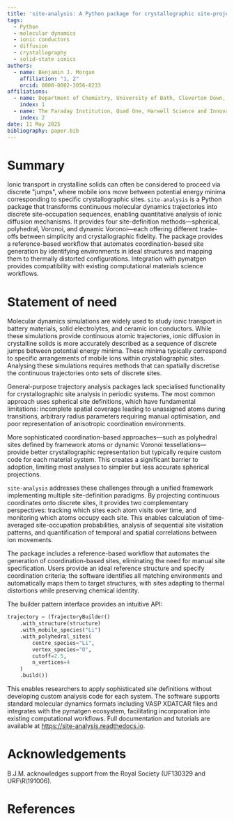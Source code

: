 ```yaml
---
title: 'site-analysis: A Python package for crystallographic site-projection analysis of molecular dynamics trajectories'
tags:
  - Python
  - molecular dynamics
  - ionic conductors
  - diffusion
  - crystallography
  - solid-state ionics
authors:
  - name: Benjamin J. Morgan
    affiliation: "1, 2"
    orcid: 0000-0002-3056-8233
affiliations:
  - name: Department of Chemistry, University of Bath, Claverton Down, Bath, BA2 7AY, United Kingdom
    index: 1
  - name: The Faraday Institution, Quad One, Harwell Science and Innovation Campus, Didcot, OX11 0RA, United Kingdom
    index: 2
date: 11 May 2025
bibliography: paper.bib
---
```


# Summary

Ionic transport in crystalline solids can often be considered to proceed via discrete "jumps", where mobile ions move between potential energy minima corresponding to specific crystallographic sites. `site-analysis` is a Python package that transforms continuous molecular dynamics trajectories into discrete site-occupation sequences, enabling quantitative analysis of ionic diffusion mechanisms. It provides four site-definition methods—spherical, polyhedral, Voronoi, and dynamic Voronoi—each offering different trade-offs between simplicity and crystallographic fidelity. The package provides a reference-based workflow that automates coordination-based site generation by identifying environments in ideal structures and mapping them to thermally distorted configurations. Integration with pymatgen provides compatibility with existing computational materials science workflows.

# Statement of need

Molecular dynamics simulations are widely used to study ionic transport in battery materials, solid electrolytes, and ceramic ion conductors. While these simulations provide continuous atomic trajectories, ionic diffusion in crystalline solids is more accurately described as a sequence of discrete jumps between potential energy minima. These minima typically correspond to specific arrangements of mobile ions within crystallographic sites. Analysing these simulations requires methods that can spatially discretise the continuous trajectories onto sets of discrete sites.

General-purpose trajectory analysis packages lack specialised functionality for crystallographic site analysis in periodic systems. The most common approach uses spherical site definitions, which have fundamental limitations: incomplete spatial coverage leading to unassigned atoms during transitions, arbitrary radius parameters requiring manual optimisation, and poor representation of anisotropic coordination environments.

More sophisticated coordination-based approaches—such as polyhedral sites defined by framework atoms or dynamic Voronoi tessellations—provide better crystallographic representation but typically require custom code for each material system. This creates a significant barrier to adoption, limiting most analyses to simpler but less accurate spherical projections.

`site-analysis` addresses these challenges through a unified framework implementing multiple site-definition paradigms. By projecting continuous coordinates onto discrete sites, it provides two complementary perspectives: tracking which sites each atom visits over time, and monitoring which atoms occupy each site. This enables calculation of time-averaged site-occupation probabilities, analysis of sequential site visitation patterns, and quantification of temporal and spatial correlations between ion movements.

The package includes a reference-based workflow that automates the generation of coordination-based sites, eliminating the need for manual site specification. Users provide an ideal reference structure and specify coordination criteria; the software identifies all matching environments and automatically maps them to target structures, with sites adapting to thermal distortions while preserving chemical identity.

The builder pattern interface provides an intuitive API:
```python
trajectory = (TrajectoryBuilder()
    .with_structure(structure)
    .with_mobile_species("Li")
    .with_polyhedral_sites(
        centre_species="Li",
        vertex_species="O",
        cutoff=2.5,
        n_vertices=4
    )
    .build())
```

This enables researchers to apply sophisticated site definitions without developing custom analysis code for each system. The software supports standard molecular dynamics formats including VASP XDATCAR files and integrates with the pymatgen ecosystem, facilitating incorporation into existing computational workflows. Full documentation and tutorials are available at https://site-analysis.readthedocs.io.

# Acknowledgements

B.J.M. acknowledges support from the Royal Society (UF130329 and URF\R\191006).

# References
